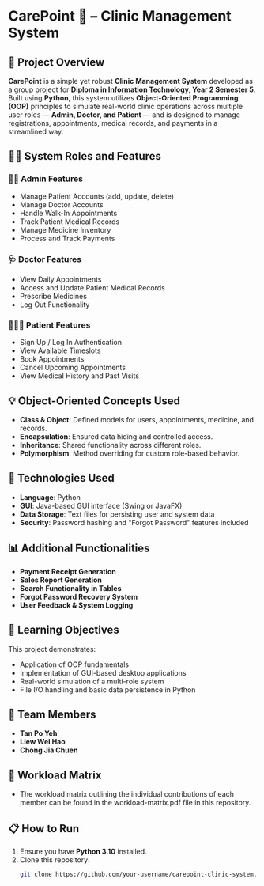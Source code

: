 # CarePoint 🏥 – Clinic Management System

## 📌 Project Overview

**CarePoint** is a simple yet robust **Clinic Management System** developed as a group project for **Diploma in Information Technology, Year 2 Semester 5**. Built using **Python**, this system utilizes **Object-Oriented Programming (OOP)** principles to simulate real-world clinic operations across multiple user roles — **Admin, Doctor, and Patient** — and is designed to manage registrations, appointments, medical records, and payments in a streamlined way.

## 🧑‍⚕️ System Roles and Features

### 👨‍💼 Admin Features
- Manage Patient Accounts (add, update, delete)
- Manage Doctor Accounts
- Handle Walk-In Appointments
- Track Patient Medical Records
- Manage Medicine Inventory
- Process and Track Payments

### 🩺 Doctor Features
- View Daily Appointments
- Access and Update Patient Medical Records
- Prescribe Medicines
- Log Out Functionality

### 👨‍👩‍👧 Patient Features
- Sign Up / Log In Authentication
- View Available Timeslots
- Book Appointments
- Cancel Upcoming Appointments
- View Medical History and Past Visits

## 💡 Object-Oriented Concepts Used

- **Class & Object**: Defined models for users, appointments, medicine, and records.
- **Encapsulation**: Ensured data hiding and controlled access.
- **Inheritance**: Shared functionality across different roles.
- **Polymorphism**: Method overriding for custom role-based behavior.

## 🐍 Technologies Used

- **Language**: Python
- **GUI**: Java-based GUI interface (Swing or JavaFX)
- **Data Storage**: Text files for persisting user and system data
- **Security**: Password hashing and "Forgot Password" features included

## 📊 Additional Functionalities

- **Payment Receipt Generation**
- **Sales Report Generation**
- **Search Functionality in Tables**
- **Forgot Password Recovery System**
- **User Feedback & System Logging**

## 🧠 Learning Objectives

This project demonstrates:
- Application of OOP fundamentals
- Implementation of GUI-based desktop applications
- Real-world simulation of a multi-role system
- File I/O handling and basic data persistence in Python

## 👥 Team Members
- **Tan Po Yeh**
- **Liew Wei Hao**
- **Chong Jia Chuen**

## 🧮 Workload Matrix
- The workload matrix outlining the individual contributions of each member can be found in the workload-matrix.pdf file in this repository.

## 📋 How to Run

1. Ensure you have **Python 3.10** installed.
2. Clone this repository:
   ```bash
   git clone https://github.com/your-username/carepoint-clinic-system.git
